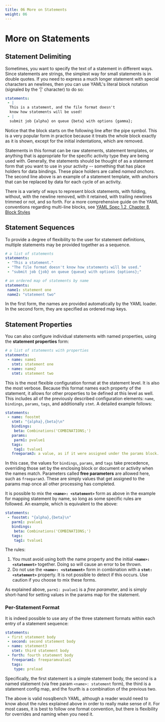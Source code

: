 ```yaml
---
title: 06 More on Statements
weight: 06
---
```


# More on Statements

## Statement Delimiting

Sometimes, you want to specify the text of a statement in different ways. Since statements are strings, the simplest way for small statements is in double quotes. If you need to express a much longer statement with special characters an newlines, then you can use YAML's literal block notation (signaled by the '|' character) to do so:

```yaml
statements:
 - |
  This is a statement, and the file format doesn't
  know how statements will be used!
 - |
  submit job {alpha} on queue {beta} with options {gamma};
```

Notice that the block starts on the following line after the pipe symbol. This is a very popular form in practice because it treats the whole block exactly as it is shown, except for the initial indentations, which are removed.

Statements in this format can be raw statements, statement templates, or anything that is appropriate for the specific activity type they are being used with. Generally, the statements should be thought of as a statement form that you want to use in your activity -- something that has place holders for data bindings. These place holders are called *named anchors*. The second line above is an example of a statement template, with anchors that can be replaced by data for each cycle of an activity.

There is a variety of ways to represent block statements, with folding, without, with the newline removed, with it retained, with trailing newlines trimmed or not, and so forth. For a more comprehensive guide on the YAML conventions regarding multi-line blocks, see [YAML Spec 1.2, Chapter 8, Block Styles](http://www.yaml.org/spec/1.2/spec.html#Block)

## Statement Sequences

To provide a degree of flexibility to the user for statement definitions,
multiple statements may be provided together as a sequence.

```yaml
# a list of statements
statements:
 - "This a statement."
 - "The file format doesn't know how statements will be used."
 - "submit job {job} on queue {queue} with options {options};"

# an ordered map of statements by name
statements:
 name1: statement one
 name2: "statement two"
```

In the first form, the names are provided automatically by the YAML loader. In the second form, they are specified as ordered map keys.

## Statement Properties

You can also configure individual statements with named properties, using the **statement properties** form:

```yaml
# a list of statements with properties
statements:
 - name: name1
   stmt: statement one
 - name: name2
   stmt: statement two
```

This is the most flexible configuration format at the statement level. It is also the most verbose. Because this format names each property of the statement, it allows for other properties to be defined at this level as well. This includes all of the previously described configuration elements: `name`, `bindings`, `params`, `tags`, and additionally `stmt`. A detailed example follows:

```yaml
statements:
 - name: foostmt
   stmt: "{alpha},{beta}\n"
   bindings:
    beta: Combinations('COMBINATIONS;')
   params:
    parm1: pvalue1
   tags:
    tag1: tvalue1
   freeparam3: a value, as if it were assigned under the params block.
```

In this case, the values for `bindings`, `params`, and `tags` take precedence, overriding those set by the enclosing block or document or activity when the names match. Parameters called **free parameters** are allowed here, such as `freeparam3`. These are simply values that get assigned to the params map once all other processing has completed.

It is possible to mix the **`<name>: <statement>`** form as above in the example for mapping statement by name, so long as some specific rules are followed. An example, which is equivalent to the above:

```yaml
statements:
 - foostmt: "{alpha},{beta}\n"
   parm1: pvalue1
   bindings:
    beta: Combinations('COMBINATIONS;')
   tags:
    tag1: tvalue1
```

The rules:

1. You must avoid using both the name property and the initial
   **`<name>: <statement>`** together. Doing so will cause an error to be thrown.
2. Do not use the **`<name>: <statement>`** form in combination with a
   **`stmt: <statement>`** property. It is not possible to detect if this occurs. Use caution if you choose to mix these forms.

As explained above, `parm1: pvalue1` is a *free parameter*, and is simply short-hand for setting values in the params map for the statement.

### Per-Statement Format

It is indeed possible to use any of the three statement formats within each entry of a statement sequence:

```yaml
statements:
 - first statement body
 - second: second statement body
 - name: statement3
   stmt: third statement body
 - forth: fourth statement body
   freeparam1: freeparamvalue1
   tags:
    type: preload
```

Specifically, the first statement is a simple statement body, the second is a named statement (via free param `<name>: statement` form), the third is a statement config map, and the fourth is a combination of the previous two.

The above is valid nosqlbench YAML, although a reader would need
to know about the rules explained above in order to really make sense of it. For most cases, it is best to follow one format convention, but there is flexibility for overrides and naming when you need it.
